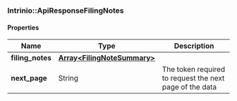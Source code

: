 

[//]: # (CLASS:Intrinio::ApiResponseFilingNotes)

[//]: # (KIND:object)

### Intrinio::ApiResponseFilingNotes

#### Properties

[//]: # (START_DEFINITION)

Name | Type | Description
------------ | ------------- | -------------
**filing_notes** | [**Array&lt;FilingNoteSummary&gt;**](FilingNoteSummary.md) |  &nbsp;
**next_page** | String | The token required to request the next page of the data &nbsp;

[//]: # (END_DEFINITION)


[//]: # (CONTAINED_CLASS:Intrinio::FilingNoteSummary)



